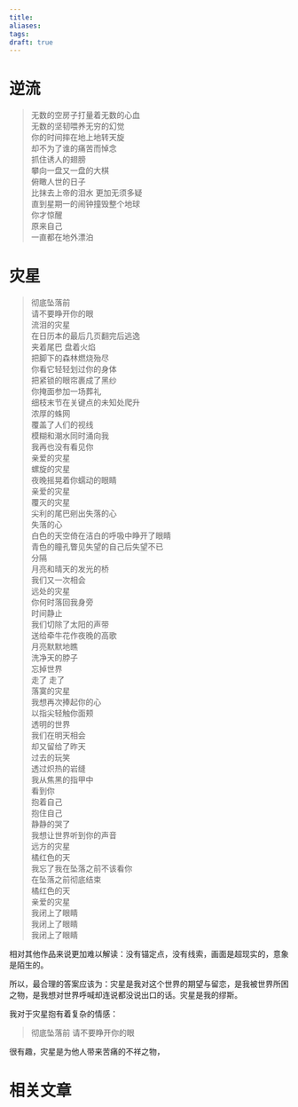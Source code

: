 ```yaml
---
title: 
aliases: 
tags: 
draft: true
---
```


# 逆流

> 无数的空房子打量着无数的心血  
> 无数的坚韧喂养无穷的幻觉  
> 你的时间摔在地上地转天旋  
> 却不为了谁的痛苦而悼念  
> 抓住诱人的翅膀  
> 攀向一盘又一盘的大棋  
> 俯瞰人世的日子  
> 比抹去上帝的泪水 
> 更加无须多疑  
> 直到星期一的闹钟撞毁整个地球  
> 你才惊醒  
> 原来自己  
> 一直都在地外漂泊  

# 灾星

> 彻底坠落前  
> 请不要睁开你的眼  
> 流泪的灾星  
> 在日历本的最后几页翻完后逃逸  
> 夹着尾巴  盘着火焰  
> 把脚下的森林燃烧殆尽  
> 你看它轻轻划过你的身体  
> 把紧锁的眼帘裹成了黑纱  
> 你掩面参加一场葬礼  
> 细枝末节在关键点的未知处爬升  
> 浓厚的蛛网  
> 覆盖了人们的视线  
> 模糊和潮水同时涌向我  
> 我再也没有看见你  
> 亲爱的灾星  
> 螺旋的灾星  
> 夜晚摇晃着你蠕动的眼睛  
> 亲爱的灾星  
> 覆灭的灾星  
> 尖利的尾巴剜出失落的心  
> 失落的心  
> 白色的天空倚在洁白的呼吸中睁开了眼睛  
> 青色的瞳孔瞥见失望的自己后失望不已  
> 分隔  
> 月亮和晴天的发光的桥  
> 我们又一次相会  
> 远处的灾星  
> 你何时落回我身旁  
> 时间静止  
> 我们切除了太阳的声带  
> 送给牵牛花作夜晚的高歌  
> 月亮默默地瞧  
> 洗净天的脖子  
> 忘掉世界  
> 走了 走了  
> 落寞的灾星  
> 我想再次捧起你的心  
> 以指尖轻触你面颊  
> 透明的世界  
> 我们在明天相会  
> 却又留给了昨天  
> 过去的玩笑  
> 透过炽热的岩缝  
> 我从焦黑的指甲中  
> 看到你  
> 抱着自己  
> 抱住自己  
> 静静的哭了  
> 我想让世界听到你的声音  
> 远方的灾星  
> 橘红色的天  
> 我忘了我在坠落之前不该看你  
> 在坠落之前彻底结束  
> 橘红色的天  
> 亲爱的灾星  
> 我闭上了眼睛  
> 我闭上了眼睛  
> 我闭上了眼睛  

相对其他作品来说更加难以解读：没有锚定点，没有线索，画面是超现实的，意象是陌生的。

所以，最合理的答案应该为：灾星是我对这个世界的期望与留恋，是我被世界所困之物，是我想对世界呼喊却连说都没说出口的话。灾星是我的缪斯。

我对于灾星抱有着复杂的情感：

> 彻底坠落前 请不要睁开你的眼

很有趣，灾星是为他人带来苦痛的不祥之物，

# 相关文章
